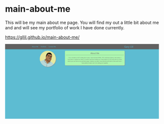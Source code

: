 # main-about-me
This will be my main about me page. You will find my out a little bit about me and and will see my portfolio of work I have done currently.

https://gllil.github.io/main-about-me/

<img src="https://github.com/gllil/main-about-me/blob/master/assets/UpdatedAboutMe.PNG">

